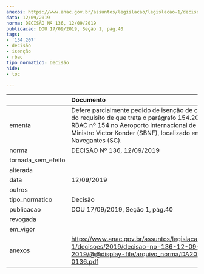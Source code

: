 ```yaml
---
anexos: https://www.anac.gov.br/assuntos/legislacao/legislacao-1/decisoes/2019/decisao-no-136-12-09-2019/@@display-file/arquivo_norma/DA2019-0136.pdf
data: 12/09/2019
norma: DECISÃO Nº 136, 12/09/2019
publicacao: DOU 17/09/2019, Seção 1, pág.40
tags:
- '154.207'
- decisão
- isenção
- rbac
tipo_normatico: Decisão
hide: 
- toc 
 
---
```


|                    | Documento                                                                                                                                                                                                                       |
|:-------------------|:--------------------------------------------------------------------------------------------------------------------------------------------------------------------------------------------------------------------------------|
| ementa             | Defere parcialmente pedido de isenção de cumprimento do requisito de que trata o parágrafo 154.207(d)(1) do RBAC nº 154 no Aeroporto Internacional de Navegantes, Ministro Victor Konder (SBNF), localizado em Navegantes (SC). |
| norma              | DECISÃO Nº 136, 12/09/2019                                                                                                                                                                                                      |
| tornada_sem_efeito |                                                                                                                                                                                                                                 |
| alterada           |                                                                                                                                                                                                                                 |
| data               | 12/09/2019                                                                                                                                                                                                                      |
| outros             |                                                                                                                                                                                                                                 |
| tipo_normatico     | Decisão                                                                                                                                                                                                                         |
| publicacao         | DOU 17/09/2019, Seção 1, pág.40                                                                                                                                                                                                 |
| revogada           |                                                                                                                                                                                                                                 |
| em_vigor           |                                                                                                                                                                                                                                 |
| anexos             | https://www.anac.gov.br/assuntos/legislacao/legislacao-1/decisoes/2019/decisao-no-136-12-09-2019/@@display-file/arquivo_norma/DA2019-0136.pdf                                                                                   |